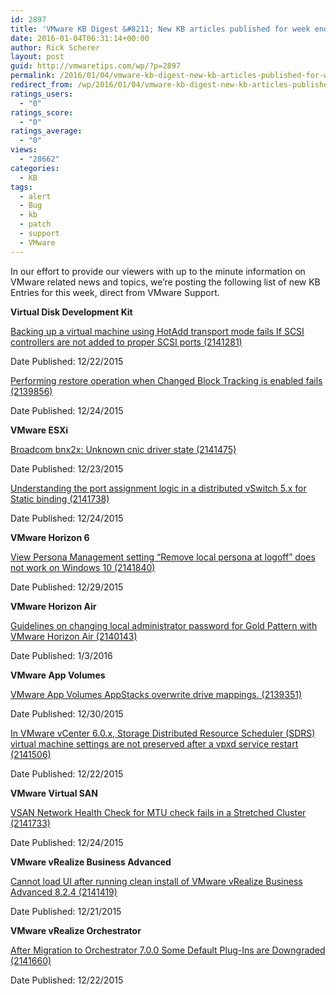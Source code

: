```yaml
---
id: 2897
title: 'VMware KB Digest &#8211; New KB articles published for week ending 1/2/15'
date: 2016-01-04T06:31:14+00:00
author: Rick Scherer
layout: post
guid: http://vmwaretips.com/wp/?p=2897
permalink: /2016/01/04/vmware-kb-digest-new-kb-articles-published-for-week-ending-1215/
redirect_from: /wp/2016/01/04/vmware-kb-digest-new-kb-articles-published-for-week-ending-1215/
ratings_users:
  - "0"
ratings_score:
  - "0"
ratings_average:
  - "0"
views:
  - "28662"
categories:
  - KB
tags:
  - alert
  - Bug
  - kb
  - patch
  - support
  - VMware
---
```

In our effort to provide our viewers with up to the minute information on VMware related news and topics, we&#8217;re posting the following list of new KB Entries for this week, direct from VMware Support.

<!--more-->

**Virtual Disk Development Kit**
  
[Backing up a virtual machine using HotAdd transport mode fails If SCSI controllers are not added to proper SCSI ports (2141281)](http://vmw.re/1O63NCq)
  
Date Published: 12/22/2015
  
[Performing restore operation when Changed Block Tracking is enabled fails (2139856)](http://vmw.re/1RZu8rQ)
  
Date Published: 12/24/2015

**VMware ESXi**
  
[Broadcom bnx2x: Unknown cnic driver state (2141475)](http://vmw.re/1O63Pdo)
  
Date Published: 12/23/2015
  
[Understanding the port assignment logic in a distributed vSwitch 5.x for Static binding (2141738)](http://vmw.re/1RZu8rS)
  
Date Published: 12/24/2015

**VMware Horizon 6**
  
[View Persona Management setting “Remove local persona at logoff” does not work on Windows 10 (2141840)](http://vmw.re/1O63Pdq)
  
Date Published: 12/29/2015

**VMware Horizon Air**
  
[Guidelines on changing local administrator password for Gold Pattern with VMware Horizon Air (2140143)](http://vmw.re/1RZu8rU)
  
Date Published: 1/3/2016

**VMware App Volumes**
  
[VMware App Volumes AppStacks overwrite drive mappings. (2139351)](http://vmw.re/1O63NCs)
  
Date Published: 12/30/2015
  
[In VMware vCenter 6.0.x, Storage Distributed Resource Scheduler (SDRS) virtual machine settings are not preserved after a vpxd service restart (2141506)](http://vmw.re/1RZu8rW)
  
Date Published: 12/22/2015

**VMware Virtual SAN**
  
[VSAN Network Health Check for MTU check fails in a Stretched Cluster (2141733)](http://vmw.re/1O63Pdu)
  
Date Published: 12/24/2015

**VMware vRealize Business Advanced**
  
[Cannot load UI after running clean install of VMware vRealize Business Advanced 8.2.4 (2141419)](http://vmw.re/1RZu8rY)
  
Date Published: 12/21/2015

**VMware vRealize Orchestrator**
  
[After Migration to Orchestrator 7.0.0 Some Default Plug-Ins are Downgraded (2141660)](http://vmw.re/1O63PdA)
  
Date Published: 12/22/2015